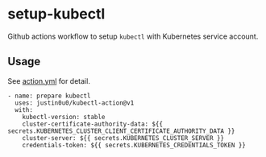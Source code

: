 # setup-kubectl

Github actions workflow to setup `kubectl` with Kubernetes service account.

## Usage

See [action.yml](./action.yml) for detail.

```
- name: prepare kubectl
  uses: justin0u0/kubectl-action@v1
  with:
    kubectl-version: stable
    cluster-certificate-authority-data: ${{ secrets.KUBERNETES_CLUSTER_CLIENT_CERTIFICATE_AUTHORITY_DATA }}
    cluster-server: ${{ secrets.KUBERNETES_CLUSTER_SERVER }}
    credentials-token: ${{ secrets.KUBERNETES_CREDENTIALS_TOKEN }}
```
